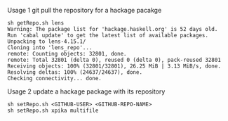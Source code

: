 Usage 1 git pull the repository for a hackage pacakge

```
sh getRepo.sh lens
Warning: The package list for 'hackage.haskell.org' is 52 days old.
Run 'cabal update' to get the latest list of available packages.
Unpacking to lens-4.15.1/
Cloning into 'lens_repo'...
remote: Counting objects: 32801, done.
remote: Total 32801 (delta 0), reused 0 (delta 0), pack-reused 32801
Receiving objects: 100% (32801/32801), 26.25 MiB | 3.13 MiB/s, done.
Resolving deltas: 100% (24637/24637), done.
Checking connectivity... done.
```

Usage 2 update a hackage package with its repository
```
sh setRepo.sh <GITHUB-USER> <GITHUB-REPO-NAME>
sh setRepo.sh xpika multifile
```
